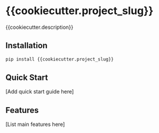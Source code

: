 # {{cookiecutter.project_slug}}

{{cookiecutter.description}}

## Installation

```bash
pip install {{cookiecutter.project_slug}}
```

## Quick Start

[Add quick start guide here]

## Features

[List main features here]
